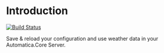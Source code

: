 # Introduction 

[![Build Status](https://automatica-core.visualstudio.com/automatica/_apis/build/status/Plugins/Drivers/P3.Driver.OpenWeatherMap?branchName=develop)](https://automatica-core.visualstudio.com/automatica/_build/latest?definitionId=31&branchName=develop)



Save & reload your configuration and use weather data in your Automatica.Core Server.  